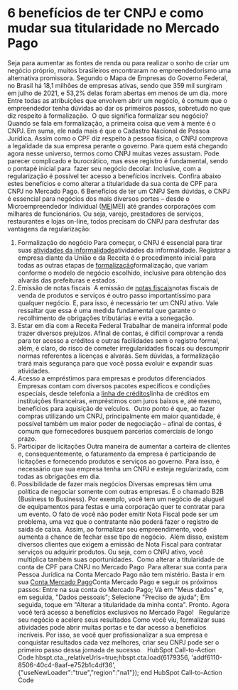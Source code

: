 # 6 benefícios de ter CNPJ e como mudar sua titularidade no Mercado Pago

Seja para aumentar as fontes de renda ou para realizar o sonho de criar um negócio próprio, muitos brasileiros encontraram no empreendedorismo uma alternativa promissora. Segundo o Mapa de Empresas do Governo Federal, no Brasil há 18,1 milhões de empresas ativas, sendo que 359 mil surgiram em julho de 2021, e 53,2% delas foram abertas em menos de um dia. more
Entre todas as atribuições que envolvem abrir um negócio, é comum que o empreendedor tenha dúvidas ao dar os primeiros passos, sobretudo no que diz respeito à formalização. 
O que significa formalizar seu negócio?
Quando se fala em formalização, a primeira coisa que vem à mente é o CNPJ. Em suma, ele nada mais é que o Cadastro Nacional de Pessoa Jurídica. Assim como o CPF diz respeito à pessoa física, o CNPJ comprova a legalidade da sua empresa perante o governo.
Para quem está chegando agora nesse universo, termos como CNPJ muitas vezes assustam. Pode parecer complicado e burocrático, mas esse registro é fundamental, sendo o pontapé inicial para  fazer seu negócio decolar. Inclusive, com a regularização é possível ter acesso a benefícios incríveis.
Confira abaixo estes benefícios e como alterar a titularidade da sua conta de CPF para CNPJ no Mercado Pago.
6 Benefícios de ter um CNPJ
Sem dúvidas, o CNPJ é essencial para negócios dos mais diversos portes – desde o Microempreendedor Individual ([MEI](https://empreendedores.mercadopago.com.br/tudo-sobre-mei)MEI) até grandes corporações com milhares de funcionários. Ou seja, varejo, prestadores de serviços, restaurantes e lojas on-line, todos precisam do CNPJ para desfrutar das vantagens da regularização: 
 
1. Formalização do negócio
Para começar, o CNPJ é essencial para tirar suas [atividades da informalidade](/tudo-sobre-mei)atividades da informalidade. Registrar a empresa diante da União e da Receita é o procedimento inicial para todas as outras etapas de [formalização](https://conteudo.mercadopago.com.br/6-beneficios-de-se-formalizar-como-mei)formalização, que variam conforme o modelo de negócio escolhido, inclusive para obtenção dos alvarás das prefeituras e estados. 
 
2. Emissão de notas fiscais 
A emissão de [notas fiscais](https://conteudo.mercadopago.com.br/como-emitir-nota-fiscal-mei)notas fiscais de venda de produtos e serviços é outro passo importantíssimo para qualquer negócio. E, para isso, é necessário ter um CNPJ ativo. Vale ressaltar que essa é uma medida fundamental que garante o recolhimento de obrigações tributárias e evita a sonegação. 
3. Estar em dia com a Receita Federal
Trabalhar de maneira informal pode trazer diversos prejuízos. Afinal de contas, é difícil comprovar a renda para ter acesso a créditos e outras facilidades sem o registro formal, além, é claro, do risco de cometer irregularidades fiscais ou descumprir normas referentes a licenças e alvarás. Sem dúvidas, a formalização trará mais segurança para que você possa evoluir e expandir suas atividades. 
4. Acesso a empréstimos para empresas e produtos diferenciados
Empresas contam com diversos pacotes específicos e condições especiais, desde telefonia a [linha de créditos](https://conteudo.mercadopago.com.br/mercado-credito-tudo-sobre-financiamentos-para-o-seu-e-commerce)linha de créditos em instituições financeiras, empréstimos com juros baixos e, até mesmo, benefícios para aquisição de veículos. 
Outro ponto é que, ao fazer compras utilizando um CNPJ, principalmente em maior quantidade, é possível também um maior poder de negociação – afinal de contas, é comum que fornecedores busquem parcerias comerciais de longo prazo. 
 
5. Participar de licitações
Outra maneira de aumentar a carteira de clientes e, consequentemente, o faturamento da empresa é participando de licitações e fornecendo produtos e serviços ao governo. Para isso, é necessário que sua empresa tenha um CNPJ e esteja regularizada, com todas as obrigações em dia. 
6. Possibilidade de fazer mais negócios
Diversas empresas têm uma política de negociar somente com outras empresas. É o chamado B2B (Business to Business). Por exemplo, você tem um negócio de aluguel de equipamentos para festas e uma corporação quer te contratar para um evento. O fato de você não poder emitir Nota Fiscal pode ser um problema, uma vez que o contratante não poderá fazer o registro de saída de caixa. 
Assim, ao formalizar seu empreendimento, você aumenta a chance de fechar esse tipo de negócio.  Além disso, existem diversos clientes que exigem a emissão de Nota Fiscal para contratar serviços ou adquirir produtos. Ou seja, com o CNPJ ativo, você multiplica também suas oportunidades. 
Como alterar a titularidade de conta de CPF para CNPJ no Mercado Pago 
Para alterar sua conta para Pessoa Jurídica na Conta Mercado Pago não tem mistério. Basta ir em sua [Conta Mercado Pago](https://www.mercadopago.com.br/account/change_ownership)Conta Mercado Pago e seguir os próximos passos:
Entre na sua conta do Mercado Pago;
Vá em "Meus dados" e, em seguida, "Dados pessoais";
Selecione "Preciso de ajuda";
Em seguida, toque em "Alterar a titularidade da minha conta".
Pronto. Agora você terá acesso a benefícios exclusivos no Mercado Pago!
 
Regularize seu negócio e acelere seus resultados
Como você viu, formalizar suas atividades pode abrir muitas portas e te dar acesso a benefícios incríveis. Por isso, se você quer profissionalizar a sua empresa e conquistar resultados cada vez melhores, criar seu CNPJ pode ser o primeiro passo dessa jornada de sucesso.
 
HubSpot Call-to-Action Code [](https://conteudo.mercadopago.com.br/cs/c/?cta_guid=25de153f-06ef-4178-a848-a90640663db3&signature=AAH58kGqAcAOVZi_xZIXQUg98apme5p7pw&portal_id=6179356&pageId=54102988546&placement_guid=addf6110-8506-40c4-8aaf-e752b1c4df36&click=7f314caa-5478-4c62-901d-1748c89ab941&redirect_url=APefjpEAHQS5kjMlhsPydNRhp6JePUfBeSXFr9LXKzdaX1cW1PXDPEbYsOY4yunel8Q5xTfUeBEdqcJ-cKz7l2fXypAL3nDAvfARti3bflADKPCGDt8oqHa4noUTIdNC6RXRum3joZrl&hsutk=&canon=https%3A%2F%2Fconteudo.mercadopago.com.br%2Fbeneficios-de-ter-cnpj-e-como-mudar-sua-titularidade-no-mercado-pago&ts=1748042895238) hbspt.cta._relativeUrls=true;hbspt.cta.load(6179356, 'addf6110-8506-40c4-8aaf-e752b1c4df36', {"useNewLoader":"true","region":"na1"});  end HubSpot Call-to-Action Code

